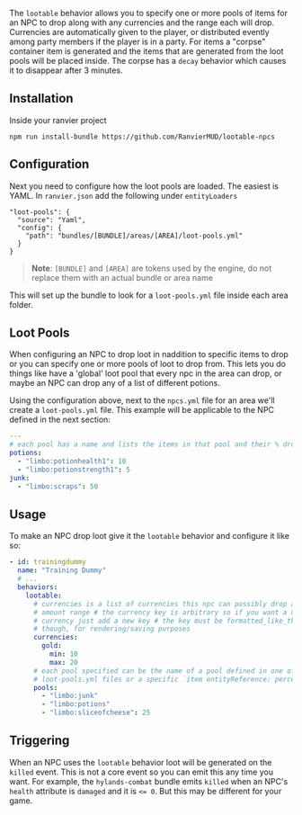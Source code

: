 The `lootable` behavior allows you to specify one or more pools of items for an NPC to drop along with any currencies
and the range each will drop. Currencies are automatically given to the player, or distributed evently among party
members if the player is in a party. For items a "corpse" container item is generated and the items that are generated
from the loot pools will be placed inside. The corpse has a `decay` behavior which causes it to disappear after 3
minutes.

## Installation

Inside your ranvier project

```
npm run install-bundle https://github.com/RanvierMUD/lootable-npcs
```

## Configuration

Next you need to configure how the loot pools are loaded. The easiest is YAML. In `ranvier.json` add the following under
`entityLoaders`

```
"loot-pools": {
  "source": "Yaml",
  "config": {
    "path": "bundles/[BUNDLE]/areas/[AREA]/loot-pools.yml"
  }
}
```

> **Note**: `[BUNDLE]` and `[AREA]` are tokens used by the engine, do not replace them with an actual bundle or area name

This will set up the bundle to look for a `loot-pools.yml` file inside each area folder.

## Loot Pools

When configuring an NPC to drop loot in naddition to specific items to drop or you can specify one or more pools of loot
to drop from. This lets you do things like have a 'global' loot pool that every npc in the area can drop, or maybe an
NPC can drop any of a list of different potions.

Using the configuration above, next to the `npcs.yml` file for an area we'll create a `loot-pools.yml` file. This
example will be applicable to the NPC defined in the next section:

```yaml
---
# each pool has a name and lists the items in that pool and their % drop rate
potions:
  - "limbo:potionhealth1": 10
  - "limbo:potionstrength1": 5
junk:
  - "limbo:scraps": 50
```

## Usage

To make an NPC drop loot give it the `lootable` behavior and configure it like so:

```yaml
- id: trainingdummy
  name: "Training Dummy"
  # ...
  behaviors:
    lootable:
      # currencies is a list of currencies this npc can possibly drop and the
      # amount range # the currency key is arbitrary so if you want a new
      # currency just add a new key # the key must be formatted_like_this
      # though, for rendering/saving purposes
      currencies:
        gold:
          min: 10
          max: 20
      # each pool specified can be the name of a pool defined in one of the
      # loot-pools.yml files or a specific `item entityReference: percentage` pair
      pools:
        - "limbo:junk"
        - "limbo:potions"
        - "limbo:sliceofcheese": 25
```

## Triggering

When an NPC uses the `lootable` behavior loot will be generated on the `killed`
event. This is not a core event so you can emit this any time you want. For
example, the `hylands-combat` bundle emits `killed` when an NPC's
`health` attribute is `damaged` and it is `<= 0`. But this may be different for
your game.

